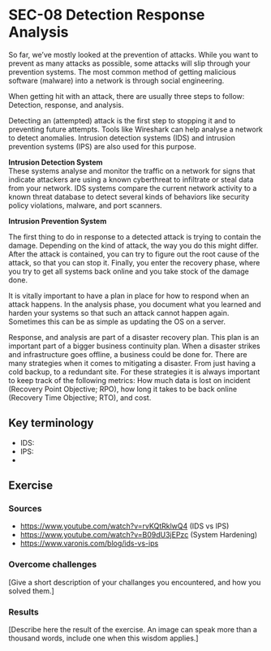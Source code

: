 # SEC-08 Detection Response Analysis
So far, we’ve mostly looked at the prevention of attacks. While you want to prevent as many attacks as possible, some attacks will slip through your prevention systems. The most common method of getting malicious software (malware) into a network is through social engineering.

When getting hit with an attack, there are usually three steps to follow: Detection, response, and analysis.

Detecting an (attempted) attack is the first step to stopping it and to preventing future attempts. Tools like Wireshark can help analyse a network to detect anomalies. Intrusion detection systems (IDS) and intrusion prevention systems (IPS) are also used for this purpose.

**Intrusion Detection System**  
These systems analyse and monitor the traffic on a network for signs that indicate attackers are using a known cyberthreat to infiltrate or steal data from your network. IDS systems compare the current network activity to a known threat database to detect several kinds of behaviors like security policy violations, malware, and port scanners.  
  
**Intrusion Prevention System**  


The first thing to do in response to a detected attack is trying to contain the damage. Depending on the kind of attack, the way you do this might differ. After the attack is contained, you can try to figure out the root cause of the attack, so that you can stop it. Finally, you enter the recovery phase, where you try to get all systems back online and you take stock of the damage done.

It is vitally important to have a plan in place for how to respond when an attack happens.
In the analysis phase, you document what you learned and harden your systems so that such an attack cannot happen again. Sometimes this can be as simple as updating the OS on a server.

Response, and analysis are part of a disaster recovery plan. This plan is an important part of a bigger business continuity plan. When a disaster strikes and infrastructure goes offline, a business could be done for. There are many strategies when it comes to mitigating a disaster. From just having a cold backup, to a redundant site.
For these strategies it is always important to keep track of the following metrics: How much data is lost on incident (Recovery Point Objective; RPO), how long it takes to be back online (Recovery Time Objective; RTO), and cost.


## Key terminology
- IDS: 
- IPS: 
-

## Exercise
### Sources
- https://www.youtube.com/watch?v=rvKQtRklwQ4 (IDS vs IPS)
- https://www.youtube.com/watch?v=B09dU3jEPzc (System Hardening)
- https://www.varonis.com/blog/ids-vs-ips

### Overcome challenges
[Give a short description of your challanges you encountered, and how you solved them.]

### Results
[Describe here the result of the exercise. An image can speak more than a thousand words, include one when this wisdom applies.]
